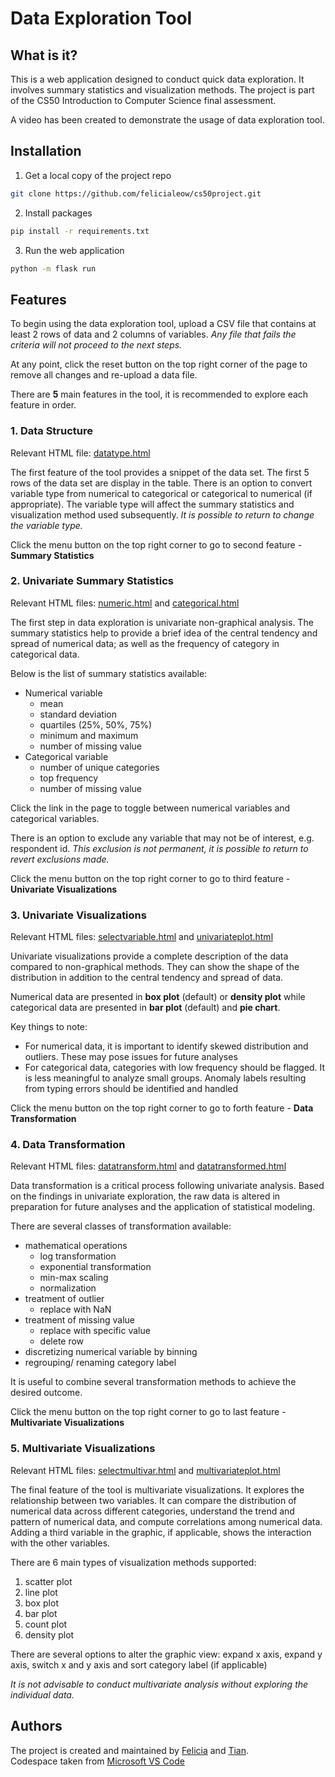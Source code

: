 # Data Exploration Tool 

## What is it? 

This is a web application designed to conduct quick data exploration. It involves summary statistics and visualization methods. The project is part of the CS50 Introduction to Computer Science final assessment.  

A video has been created to demonstrate the usage of data exploration tool. <URL HERE>


## Installation 

1. Get a local copy of the project repo
```sh
git clone https://github.com/felicialeow/cs50project.git
```
2. Install packages 
```sh
pip install -r requirements.txt
```
3. Run the web application 
```sh
python -m flask run 
```

## Features 

To begin using the data exploration tool, upload a CSV file that contains at least 2 rows of data and 2 columns of variables. _Any file that fails the criteria will not proceed to the next steps._  
  
At any point, click the reset button on the top right corner of the page to remove all changes and re-upload a data file.  

There are **5** main features in the tool, it is recommended to explore each feature in order.  

### 1. Data Structure 
Relevant HTML file: [datatype.html](templates/datatype.html)

The first feature of the tool provides a snippet of the data set. The first 5 rows of the data set are display in the table. There is an option to convert variable type from numerical to categorical or categorical to numerical (if appropriate). The variable type will affect the summary statistics and visualization method used subsequently. 
_It is possible to return to change the variable type._  

Click the menu button on the top right corner to go to second feature - **Summary Statistics**

### 2. Univariate Summary Statistics 
Relevant HTML files: [numeric.html](templates/numeric.html) and [categorical.html](templates/categorical.html)

The first step in data exploration is univariate non-graphical analysis. The summary statistics help to provide a brief idea of the central tendency and spread of numerical data; as well as the frequency of category in categorical data. 

Below is the list of summary statistics available: 
- Numerical variable
    * mean 
    * standard deviation 
    * quartiles (25%, 50%, 75%)
    * minimum and maximum 
    * number of missing value
- Categorical variable
    * number of unique categories 
    * top frequency
    * number of missing value

Click the link in the page to toggle between numerical variables and categorical variables. 

There is an option to exclude any variable that may not be of interest, e.g. respondent id. _This exclusion is not permanent, it is possible to return to revert exclusions made._  

Click the menu button on the top right corner to go to third feature - **Univariate Visualizations**

### 3. Univariate Visualizations
Relevant HTML files: [selectvariable.html](templates/selectvariable.html) and [univariateplot.html](templates/univariateplot.html)

Univariate visualizations provide a complete description of the data compared to non-graphical methods. They can show the shape of the distribution in addition to the central tendency and spread of data.  

Numerical data are presented in **box plot** (default) or **density plot** while categorical data are presented in **bar plot** (default) and **pie chart**. 

Key things to note: 
* For numerical data, it is important to identify skewed distribution and outliers. These may pose issues for future analyses 
* For categorical data, categories with low frequency should be flagged. It is less meaningful to analyze small groups. Anomaly labels resulting from typing errors should be identified and handled 

Click the menu button on the top right corner to go to forth feature - **Data Transformation**

### 4. Data Transformation 
Relevant HTML files: [datatransform.html](templates/datatransform.html) and [datatransformed.html](templates/datatransformed.html)

Data transformation is a critical process following univariate analysis. Based on the findings in univariate exploration, the raw data is altered in preparation for future analyses and the application of statistical modeling.

There are several classes of transformation available: 
* mathematical operations 
    * log transformation
    * exponential transformation
    * min-max scaling
    * normalization
* treatment of outlier 
    * replace with NaN
* treatment of missing value 
    * replace with specific value 
    * delete row
* discretizing numerical variable by binning 
* regrouping/ renaming category label 

It is useful to combine several transformation methods to achieve the desired outcome. 

Click the menu button on the top right corner to go to last feature - **Multivariate Visualizations**

### 5. Multivariate Visualizations 
Relevant HTML files: [selectmultivar.html](templates/selectmultivar.html) and [multivariateplot.html](templates/multivariateplot.html)

The final feature of the tool is multivariate visualizations. It explores the relationship between two variables. It can compare the distribution of numerical data across different categories, understand the trend and pattern of numerical data, and compute correlations among numerical data. Adding a third variable in the graphic, if applicable, shows the interaction with the other variables. 

There are 6 main types of visualization methods supported:
1. scatter plot 
2. line plot 
3. box plot 
4. bar plot 
5. count plot 
6. density plot 

There are several options to alter the graphic view: expand x axis, expand y axis, switch x and y axis and sort category label (if applicable)

_It is not advisable to conduct multivariate analysis without exploring the individual data._

## Authors  
The project is created and maintained by [Felicia](https://github.com/felicialeow) and [Tian](https://github.com/GTdllab).  
Codespace taken from [Microsoft VS Code](https://github.com/microsoft/vscode-remote-try-python)
